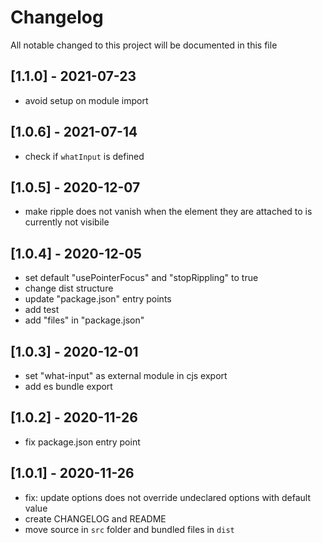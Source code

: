# Changelog
All notable changed to this project will be documented in this file

## [1.1.0] - 2021-07-23
- avoid setup on module import

## [1.0.6] - 2021-07-14
- check if `whatInput` is defined

## [1.0.5] - 2020-12-07
- make ripple does not vanish when the element they are attached to is currently not visibile

## [1.0.4] - 2020-12-05
- set default "usePointerFocus" and "stopRippling" to true
- change dist structure
- update "package.json" entry points
- add test
- add "files" in "package.json"

## [1.0.3] - 2020-12-01
- set "what-input" as external module in cjs export
- add es bundle export

## [1.0.2] - 2020-11-26
- fix package.json entry point

## [1.0.1] - 2020-11-26
- fix: update options does not override undeclared options with default value
- create CHANGELOG and README
- move source in `src` folder and bundled files in `dist`